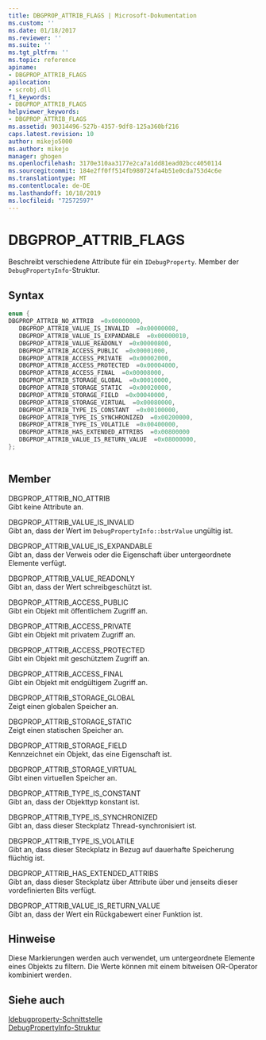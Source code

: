 ```yaml
---
title: DBGPROP_ATTRIB_FLAGS | Microsoft-Dokumentation
ms.custom: ''
ms.date: 01/18/2017
ms.reviewer: ''
ms.suite: ''
ms.tgt_pltfrm: ''
ms.topic: reference
apiname:
- DBGPROP_ATTRIB_FLAGS
apilocation:
- scrobj.dll
f1_keywords:
- DBGPROP_ATTRIB_FLAGS
helpviewer_keywords:
- DBGPROP_ATTRIB_FLAGS
ms.assetid: 90314496-527b-4357-9df8-125a360bf216
caps.latest.revision: 10
author: mikejo5000
ms.author: mikejo
manager: ghogen
ms.openlocfilehash: 3170e310aa3177e2ca7a1dd81ead02bcc4050114
ms.sourcegitcommit: 184e2ff0ff514fb980724fa4b51e0cda753d4c6e
ms.translationtype: MT
ms.contentlocale: de-DE
ms.lasthandoff: 10/18/2019
ms.locfileid: "72572597"
---
```

# <a name="dbgprop_attrib_flags"></a>DBGPROP_ATTRIB_FLAGS
Beschreibt verschiedene Attribute für ein `IDebugProperty`. Member der `DebugPropertyInfo`-Struktur.  
  
## <a name="syntax"></a>Syntax  
  
```cpp
enum {  
DBGPROP_ATTRIB_NO_ATTRIB  =0x00000000,  
   DBGPROP_ATTRIB_VALUE_IS_INVALID  =0x00000008,  
   DBGPROP_ATTRIB_VALUE_IS_EXPANDABLE  =0x00000010,  
   DBGPROP_ATTRIB_VALUE_READONLY  =0x00000800,  
   DBGPROP_ATTRIB_ACCESS_PUBLIC  =0x00001000,  
   DBGPROP_ATTRIB_ACCESS_PRIVATE  =0x00002000,  
   DBGPROP_ATTRIB_ACCESS_PROTECTED  =0x00004000,  
   DBGPROP_ATTRIB_ACCESS_FINAL  =0x00008000,  
   DBGPROP_ATTRIB_STORAGE_GLOBAL  =0x00010000,  
   DBGPROP_ATTRIB_STORAGE_STATIC  =0x00020000,  
   DBGPROP_ATTRIB_STORAGE_FIELD  =0x00040000,  
   DBGPROP_ATTRIB_STORAGE_VIRTUAL  =0x00080000,  
   DBGPROP_ATTRIB_TYPE_IS_CONSTANT  =0x00100000,  
   DBGPROP_ATTRIB_TYPE_IS_SYNCHRONIZED  =0x00200000,  
   DBGPROP_ATTRIB_TYPE_IS_VOLATILE  =0x00400000,  
   DBGPROP_ATTRIB_HAS_EXTENDED_ATTRIBS  =0x00800000  
   DBGPROP_ATTRIB_VALUE_IS_RETURN_VALUE  =0x08000000,  
};  
  
```  
  
## <a name="members"></a>Member  
 DBGPROP_ATTRIB_NO_ATTRIB  
 Gibt keine Attribute an.  
  
 DBGPROP_ATTRIB_VALUE_IS_INVALID  
 Gibt an, dass der Wert im `DebugPropertyInfo::bstrValue` ungültig ist.  
  
 DBGPROP_ATTRIB_VALUE_IS_EXPANDABLE  
 Gibt an, dass der Verweis oder die Eigenschaft über untergeordnete Elemente verfügt.  
  
 DBGPROP_ATTRIB_VALUE_READONLY  
 Gibt an, dass der Wert schreibgeschützt ist.  
  
 DBGPROP_ATTRIB_ACCESS_PUBLIC  
 Gibt ein Objekt mit öffentlichem Zugriff an.  
  
 DBGPROP_ATTRIB_ACCESS_PRIVATE  
 Gibt ein Objekt mit privatem Zugriff an.  
  
 DBGPROP_ATTRIB_ACCESS_PROTECTED  
 Gibt ein Objekt mit geschütztem Zugriff an.  
  
 DBGPROP_ATTRIB_ACCESS_FINAL  
 Gibt ein Objekt mit endgültigem Zugriff an.  
  
 DBGPROP_ATTRIB_STORAGE_GLOBAL  
 Zeigt einen globalen Speicher an.  
  
 DBGPROP_ATTRIB_STORAGE_STATIC  
 Zeigt einen statischen Speicher an.  
  
 DBGPROP_ATTRIB_STORAGE_FIELD  
 Kennzeichnet ein Objekt, das eine Eigenschaft ist.  
  
 DBGPROP_ATTRIB_STORAGE_VIRTUAL  
 Gibt einen virtuellen Speicher an.  
  
 DBGPROP_ATTRIB_TYPE_IS_CONSTANT  
 Gibt an, dass der Objekttyp konstant ist.  
  
 DBGPROP_ATTRIB_TYPE_IS_SYNCHRONIZED  
 Gibt an, dass dieser Steckplatz Thread-synchronisiert ist.  
  
 DBGPROP_ATTRIB_TYPE_IS_VOLATILE  
 Gibt an, dass dieser Steckplatz in Bezug auf dauerhafte Speicherung flüchtig ist.  
  
 DBGPROP_ATTRIB_HAS_EXTENDED_ATTRIBS  
 Gibt an, dass dieser Steckplatz über Attribute über und jenseits dieser vordefinierten Bits verfügt.  
  
 DBGPROP_ATTRIB_VALUE_IS_RETURN_VALUE  
 Gibt an, dass der Wert ein Rückgabewert einer Funktion ist.  
  
## <a name="remarks"></a>Hinweise  
 Diese Markierungen werden auch verwendet, um untergeordnete Elemente eines Objekts zu filtern. Die Werte können mit einem bitweisen OR-Operator kombiniert werden.  
  
## <a name="see-also"></a>Siehe auch  
 [Idebugproperty-Schnittstelle](../../winscript/reference/idebugproperty-interface.md)    
 [DebugPropertyInfo-Struktur](../../winscript/reference/debugpropertyinfo-structure.md)